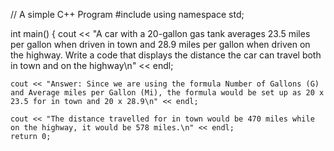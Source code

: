 // A simple C++ Program
#include <iostream>
using namespace std;

int main()
{
	cout << "A car with a 20-gallon gas tank averages 23.5 miles per gallon when driven in town and 28.9 miles per gallon when driven on the highway. Write a code that displays the distance the car can travel both in town and on the highway\n" << endl;
    
	cout << "Answer: Since we are using the formula Number of Gallons (G) and Average miles per Gallon (Mi), the formula would be set up as 20 x 23.5 for in town and 20 x 28.9\n" << endl;

	cout << "The distance travelled for in town would be 470 miles while on the highway, it would be 578 miles.\n" << endl;
	return 0;
